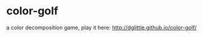 color-golf
==========

a color decomposition game, play it here: http://dglittle.github.io/color-golf/
